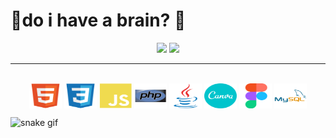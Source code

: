 # 🤨do i have a brain? 🧠

<section align="center">

<img height="180em" src="https://github-readme-stats.vercel.app/api/top-langs/?username=charlon-156&layout=compact&langs_count=16&theme=aura&include_all_commits=true"/>
<img height="180em" src="https://github-readme-stats.vercel.app/api?username=charlon-156&show_icons=true&theme=aura&include_all_commits=true&count_private=true"/>
</section>

<hr>

<div style="display: inline_block" align="center"><br>
  <img title="HTML5" align="center" alt="HTML" height="40" width="52" src="https://raw.githubusercontent.com/devicons/devicon/master/icons/html5/html5-original.svg">
  <img title="CSS3" align="center" alt="CSS" height="40" width="52" src="https://raw.githubusercontent.com/devicons/devicon/master/icons/css3/css3-original.svg">
  <img title="JavaScript" align="center" alt="JavaScript" height="40" width="52" src="https://raw.githubusercontent.com/devicons/devicon/master/icons/javascript/javascript-plain.svg">
  <img title="PHP" align="center" alt="PHP" height="40" width="52" src="https://raw.githubusercontent.com/devicons/devicon/master/icons/php/php-original.svg">
  <img title="Java" align="center" alt="Java" height="40" width="52" src="https://raw.githubusercontent.com/devicons/devicon/master/icons/java/java-original.svg">
  <img title="Canva" align="center" alt"Canva" height="40" width="52" src="https://raw.githubusercontent.com/devicons/devicon/master/icons/canva/canva-original.svg">
  <img title="Figma" align="center" alt"Figma" height="40" width="52" src="https://raw.githubusercontent.com/devicons/devicon/master/icons/figma/figma-original.svg">
  <img title="Mysql" align="center" alt"Mysql" height="40" width="52" src="https://raw.githubusercontent.com/devicons/devicon/master/icons/mysql/mysql-original-wordmark.svg">
</div>


  ![snake gif](https://github.com/charlon-156/charlon-156/blob/output/github-contribution-grid-snake.svg)
